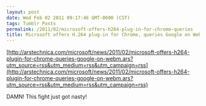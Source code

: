 ```yaml
---
layout: post
date: Wed Feb 02 2011 09:17:46 GMT-0600 (CST)
tags: Tumblr Posts
permalink: /2011/02/microsoft-offers-h264-plug-in-for-chrome-queries
title: Microsoft offers H.264 plug-in for Chrome, queries Google on WebM
---
```


[http://arstechnica.com/microsoft/news/2011/02/microsoft-offers-h264-plugin-for-chrome-queries-google-on-webm.ars?utm_source=rss&utm_medium=rss&utm_campaign=rss](http://arstechnica.com/microsoft/news/2011/02/microsoft-offers-h264-plugin-for-chrome-queries-google-on-webm.ars?utm_source=rss&utm_medium=rss&utm_campaign=rss)

DAMN! This fight just got nasty!
